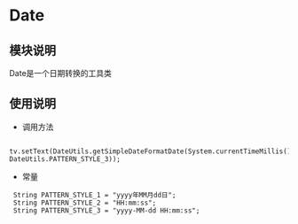 # Date

## 模块说明
Date是一个日期转换的工具类

## 使用说明

* 调用方法
```
 tv.setText(DateUtils.getSimpleDateFormatDate(System.currentTimeMillis(), DateUtils.PATTERN_STYLE_3));
```
* 常量
```
 String PATTERN_STYLE_1 = "yyyy年MM月dd日";
 String PATTERN_STYLE_2 = "HH:mm:ss";
 String PATTERN_STYLE_3 = "yyyy-MM-dd HH:mm:ss";
```

 
